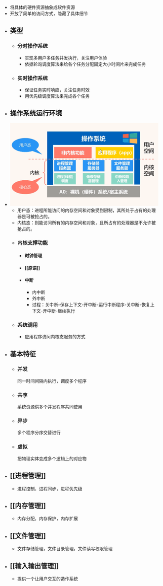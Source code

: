 - 将具体的硬件资源抽象成软件资源
- 开放了简单的访问方式，隐藏了具体细节
- ## 类型
	- ### 分时操作系统
		- 实现多用户多任务并发执行，关注用户体验
		- 依据轮询调度算法来给各个任务分配固定大小时间片来完成任务
	- ### 实时操作系统
		- 保证任务实时响应，关注任务时效
		- 用优先级调度算法来完成各个任务
- ## 操作系统运行环境
- ![计操_1.png](../assets/计操_1_1676549753594_0.png)
	- 用户态：进程所能访问的内存空间和对象受到限制，其所处于占有的处理器是可被抢占的。
	- 内核态：则能访问所有的内存空间和对象，且所占有的处理器是不允许被抢占的。
	- ### 内核支撑功能
		- #### 时钟管理
		- #### [[原语]]
		- #### 中断
			- 内中断
			- 外中断
			- 过程：关中断-保存上下文-开中断-运行中断程序-关中断-恢复上下文-开中断-继续执行
	- ### 系统调用
		- 应用程序访问内核态服务的方式
- ## 基本特征
	- ### 并发
	  同一时间间隔内执行，调度多个程序
	- ### 共享
	  系统资源供多个并发程序共同使用
	- ### 异步
	  多个程序分序交替进行
	- ### 虚拟
	  把物理实体变成多个逻辑上的对应物
- ## [[进程管理]]
	- 进程控制，进程同步，进程优先级
- ## [[内存管理]]
	- 内存分配，内存保护，内存扩展
- ## [[文件管理]]
	- 文件存储管理，文件目录管理，文件读写权限管理
- ## [[输入输出管理]]
	- 提供一个让用户交互的造作系统